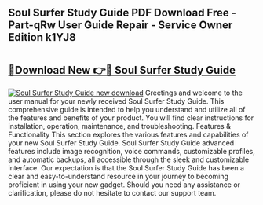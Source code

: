 ## Soul Surfer Study Guide PDF Download Free - Part-qRw User Guide Repair - Service Owner Edition k1YJ8

# <h2><a href="http://bc51235.oget.top/?id=Soul+Surfer+Study+Guide">🔗Download New 👉🔴 Soul Surfer Study Guide</a></h2>

[![Soul Surfer Study Guide new download](https://i.imgur.com/5g1atiW.png)](http://bc51235.oget.top/?id=Soul+Surfer+Study+Guide)
Greetings and welcome to the user manual for your newly received Soul Surfer Study Guide. This comprehensive guide is intended to help you understand and utilize all of the features and benefits of your product. You will find clear instructions for installation, operation, maintenance, and troubleshooting. Features & Functionality This section explores the various features and capabilities of your new Soul Surfer Study Guide. Soul Surfer Study Guide advanced features include image recognition, voice commands, customizable profiles, and automatic backups, all accessible through the sleek and customizable interface. Our expectation is that the Soul Surfer Study Guide has been a clear and easy-to-understand resource in your journey to becoming proficient in using your new gadget. Should you need any assistance or clarification, please do not hesitate to contact our support team.

